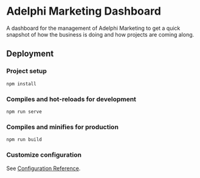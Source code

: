 # Adelphi Marketing Dashboard

A dashboard for the management of Adelphi Marketing to get a quick snapshot of how the business is doing and how projects are coming along.


## Deployment
### Project setup
```
npm install
```

### Compiles and hot-reloads for development
```
npm run serve
```

### Compiles and minifies for production
```
npm run build
```

### Customize configuration
See [Configuration Reference](https://cli.vuejs.org/config/).
